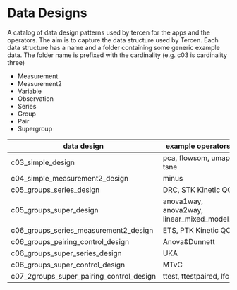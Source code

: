 # Data Designs

A catalog of data design patterns used by tercen for the apps and the operators.
The aim is to capture the data structure used by Tercen.
Each data structure has a name and a folder containing some generic example data.
The folder name is prefixed with the cardinality (e.g. c03 is cardinality three)

* Measurement
* Measurement2
* Variable
* Observation
* Series
* Group
* Pair
* Supergroup

|data design                         |example operators
| -----------------------------------| ------------- |
|c03_simple_design                       |pca, flowsom, umap, tsne
|c04_simple_measurement2_design          |minus
|c05_groups_series_design                |DRC, STK Kinetic QC
|c05_groups_super_design                 |anova1way, anova2way, linear_mixed_model1
|c06_groups_series_measurement2_design   |ETS, PTK Kinetic QC
|c06_groups_pairing_control_design       |Anova&Dunnett
|c06_groups_super_series_design          |UKA
|c06_groups_super_control_design         |MTvC
|c07_2groups_super_pairing_control_design|ttest, ttestpaired, lfc
